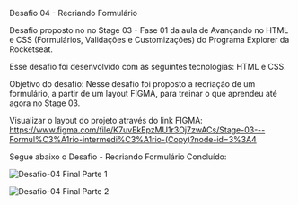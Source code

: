 Desafio 04 - Recriando Formulário

Desafio proposto no no Stage 03 - Fase 01 da aula de Avançando no HTML e CSS (Formulários, Validações e Customizações) do Programa Explorer da Rocketseat.

Esse desafio foi desenvolvido com as seguintes tecnologias: HTML e CSS.

Objetivo do desafio: Nesse desafio foi proposto a recriação de um formulário, a partir de um layout FIGMA,  para treinar o que aprendeu até agora no Stage 03.

Visualizar o layout do projeto através do link FIGMA: 
https://www.figma.com/file/K7uvEkEpzMU1r3Oj7zwACs/Stage-03---Formul%C3%A1rio-intermedi%C3%A1rio-(Copy)?node-id=3%3A4

Segue abaixo o Desafio - Recriando Formulário Concluído:

![Desafio-04 Final Parte 1](https://user-images.githubusercontent.com/107876889/184411940-d5dd2829-e3b8-47bf-86d8-a619cc41fbb8.png)

![Desafio-04 Final Parte 2](https://user-images.githubusercontent.com/107876889/184411640-91091994-e495-4400-9332-e111c07b90bd.png)
